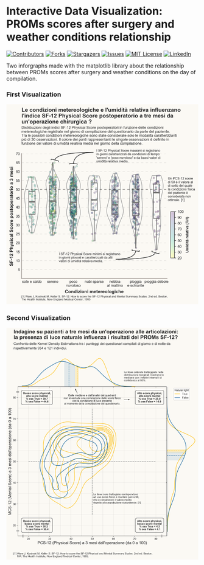 # Interactive Data Visualization: PROMs scores after surgery and weather conditions relationship

[![Contributors][contributors-shield]][contributors-url]
[![Forks][forks-shield]][forks-url]
[![Stargazers][stars-shield]][stars-url]
[![Issues][issues-shield]][issues-url]
[![MIT License][license-shield]][license-url]
[![LinkedIn][linkedin-shield]][linkedin-url]

Two inforgraphs made with the matplotlib library about the relationship between PROMs scores after surgery and weather conditions on the day of compilation.

### First Visualization
![](https://github.com/giocoal/DataViz_SF12_Score_Matplotlib/raw/main/Viz_ViolinPlot.png)

### Second Visualization
![](https://github.com/giocoal/DataViz_SF12_Score_Matplotlib/raw/main/Viz_KDEPlot.png)

<!-- MARKDOWN LINKS & IMAGES -->
<!-- https://www.markdownguide.org/basic-syntax/#reference-style-links -->
[contributors-shield]: https://img.shields.io/github/contributors/giocoal/Matplotlib_DataViz_SF12_PROMs_Score_.svg?style=for-the-badge
[contributors-url]: https://github.com/giocoal/Matplotlib_DataViz_SF12_PROMs_Score_/graphs/contributors
[forks-shield]: https://img.shields.io/github/forks/giocoal/Matplotlib_DataViz_SF12_PROMs_Score_.svg?style=for-the-badge
[forks-url]: https://github.com/giocoal/Matplotlib_DataViz_SF12_PROMs_Score_/network/members
[stars-shield]: https://img.shields.io/github/stars/giocoal/Matplotlib_DataViz_SF12_PROMs_Score_.svg?style=for-the-badge
[stars-url]: https://github.com/giocoal/Matplotlib_DataViz_SF12_PROMs_Score_/stargazers
[issues-shield]: https://img.shields.io/github/issues/giocoal/Matplotlib_DataViz_SF12_PROMs_Score_.svg?style=for-the-badge
[issues-url]: https://github.com/giocoal/Matplotlib_DataViz_SF12_PROMs_Score_/issues
[license-shield]: https://img.shields.io/github/license/giocoal/Matplotlib_DataViz_SF12_PROMs_Score_.svg?style=for-the-badge
[license-url]: https://github.com/giocoal/Matplotlib_DataViz_SF12_PROMs_Score_/blob/master/LICENSE
[linkedin-shield]: https://img.shields.io/badge/-LinkedIn-black.svg?style=for-the-badge&logo=linkedin&colorB=555
[linkedin-url]: https://www.linkedin.com/in/giorgio-carbone-63154219b/
[product-screenshot]: images/screenshot.png
[Next.js]: https://img.shields.io/badge/next.js-000000?style=for-the-badge&logo=nextdotjs&logoColor=white
[Next-url]: https://nextjs.org/
[React.js]: https://img.shields.io/badge/React-20232A?style=for-the-badge&logo=react&logoColor=61DAFB
[React-url]: https://reactjs.org/
[Vue.js]: https://img.shields.io/badge/Vue.js-35495E?style=for-the-badge&logo=vuedotjs&logoColor=4FC08D
[Vue-url]: https://vuejs.org/
[Angular.io]: https://img.shields.io/badge/Angular-DD0031?style=for-the-badge&logo=angular&logoColor=white
[Angular-url]: https://angular.io/
[Svelte.dev]: https://img.shields.io/badge/Svelte-4A4A55?style=for-the-badge&logo=svelte&logoColor=FF3E00
[Svelte-url]: https://svelte.dev/
[Laravel.com]: https://img.shields.io/badge/Laravel-FF2D20?style=for-the-badge&logo=laravel&logoColor=white
[Laravel-url]: https://laravel.com
[Bootstrap.com]: https://img.shields.io/badge/Bootstrap-563D7C?style=for-the-badge&logo=bootstrap&logoColor=white
[Bootstrap-url]: https://getbootstrap.com
[JQuery.com]: https://img.shields.io/badge/jQuery-0769AD?style=for-the-badge&logo=jquery&logoColor=white
[JQuery-url]: https://jquery.com
